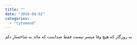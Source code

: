```yaml
---
title: ""
date: "2019-04-02"
categories: 
  - "tytomood"
---
```


به روزگار که هیچ وفا میسر نیست فقط صداست که مانَد به شاخسارِ دلم

